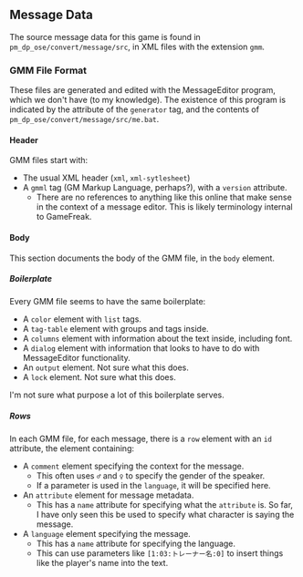 ## Message Data
The source message data for this game is found in `pm_dp_ose/convert/message/src`, in XML files with the extension `gmm`.

### GMM File Format
These files are generated and edited with the MessageEditor program, which we don't have (to my knowledge). The existence of this program is indicated by the attribute of the `generator` tag, and the contents of `pm_dp_ose/convert/message/src/me.bat`.

#### Header
GMM files start with:
- The usual XML header (`xml`, `xml-sytlesheet`)
- A `gmml` tag (GM Markup Language, perhaps?), with a `version` attribute.
  - There are no references to anything like this online that make sense in the context of a message editor. This is likely terminology internal to GameFreak.

#### Body
This section documents the body of the GMM file, in the `body` element.

##### Boilerplate
Every GMM file seems to have the same boilerplate:
- A `color` element with `list` tags.
- A `tag-table` element with groups and tags inside.
- A `columns` element with information about the text inside, including font.
- A `dialog` element with information that looks to have to do with MessageEditor functionality.
- An `output` element. Not sure what this does.
- A `lock` element. Not sure what this does.

I'm not sure what purpose a lot of this boilerplate serves.

##### Rows
In each GMM file, for each message, there is a `row` element with an `id` attribute, the element containing:
- A `comment` element specifying the context for the message.
  - This often uses `♂` and `♀` to specify the gender of the speaker.
  - If a parameter is used in the `language`, it will be specified here.
- An `attribute` element for message metadata.
  - This has a `name` attribute for specifying what the `attribute` is. So far, I have only seen this be used to specify what character is saying the message.
- A `language` element specifying the message.
  - This has a `name` attribute for specifying the language.
  - This can use parameters like `[1:03:トレーナー名:0]` to insert things like the player's name into the text.